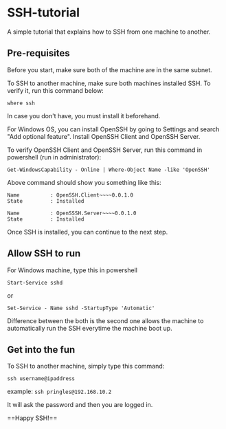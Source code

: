 # SSH-tutorial
A simple tutorial that explains how to SSH from one machine to another.

## Pre-requisites
Before you start, make sure both of the machine are in the same subnet.

To SSH to another machine, make sure both machines installed SSH. To verify it, run this command below:

`where ssh`

In case you don't have, you must install it beforehand.

For Windows OS, you can install OpenSSH by going to Settings and search "Add optional feature". Install OpenSSH Client and OpenSSH Server.

To verify OpenSSH Client and OpenSSH Server, run this command in powershell (run in administrator):

`Get-WindowsCapability - Online | Where-Object Name -like 'OpenSSH'`

Above command should show you something like this:

```
Name          : OpenSSH.Client~~~~0.0.1.0
State         : Installed

Name          : OpenSSSH.Server~~~~0.0.1.0
State         : Installed
```

Once SSH is installed, you can continue to the next step.


## Allow SSH to run
For Windows machine, type this in powershell

`Start-Service sshd`

or

`Set-Service - Name sshd -StartupType 'Automatic'`

Difference between the both is the second one allows the machine to automatically run the SSH everytime the machine boot up.


## Get into the fun
To SSH to another machine, simply type this command:

`ssh username@ipaddress`

example: `ssh pringles@192.168.10.2`

It will ask the password and  then you are logged in.

==Happy SSH!==